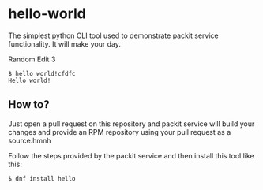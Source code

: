 # hello-world

The simplest python CLI tool used to demonstrate packit service functionality. It will make your day.

Random Edit 3
```
$ hello world!cfdfc
Hello world!
```


## How to?

Just open a pull request on this repository and packit service will build your changes and provide an RPM repository using your pull request as a source.hmnh

Follow the steps provided by the packit service and then install this tool like this:
```bash
$ dnf install hello
```

